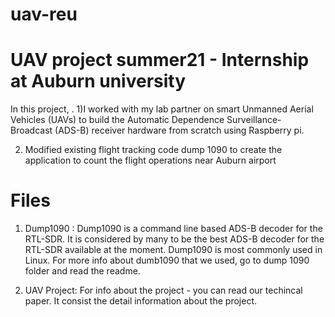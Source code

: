 
# uav-reu


# UAV project summer21 - Internship at Auburn university

In this project, . 
1)I worked  with my lab partner on smart Unmanned Aerial Vehicles (UAVs)  to build the Automatic Dependence Surveillance- Broadcast (ADS-B) receiver hardware from scratch using Raspberry pi.

2) Modified existing flight tracking code dump 1090 to create the application to count the flight operations near Auburn airport

# Files
1) Dump1090 : Dump1090 is a command line based ADS-B decoder for the RTL-SDR. It is considered by many to be the best ADS-B decoder for the RTL-SDR available at the moment. Dump1090 is most commonly used in Linux. For more info about dumb1090 that we used, go to dump 1090 folder and read the readme.

2) UAV Project: For info about the project - you can read our techincal paper. It consist the detail information about the project.
